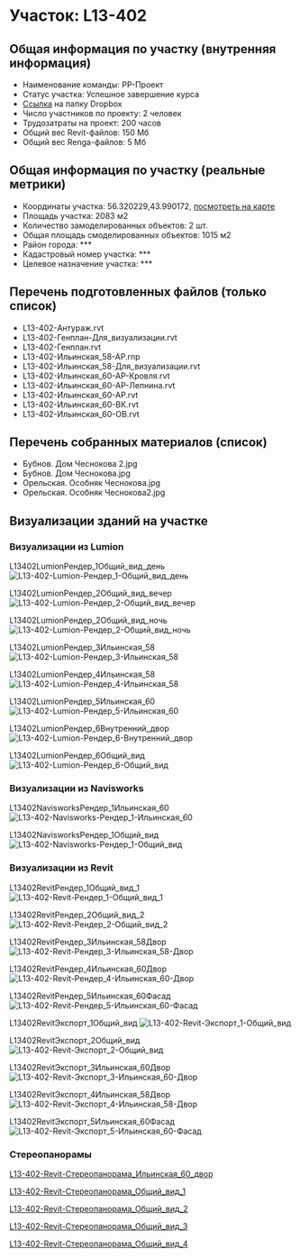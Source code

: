 # Участок: L13-402
## Общая информация по участку (внутренняя информация)
+ Наименование команды: РР-Проект
+ Статус участка: Успешное завершение курса
+ [Ссылка](https://www.dropbox.com/sh/wvvgv1nw1iqred9/AACAWbSndXBJkFXE66Kuag4Ha/L13_402?dl=0) на папку Dropbox
+ Число участников по проекту: 2 человек
+ Трудозатраты на проект: 200 часов
+ Общий вес Revit-файлов: 150 Мб
+ Общий вес Renga-файлов: 5 Мб
## Общая информация по участку (реальные метрики)
+ Координаты участка: 56.320229,43.990172, [посмотреть на карте](yandex.ru/maps/47/nizhny-novgorod/?ll=56.320229%2C43.990172&z=19)
+ Площадь участка: 2083 м2
+ Количество замоделированных объектов: 2 шт.
+ Общая площадь смоделированных объектов: 1015 м2
+ Район города: *** 
+ Кадастровый номер участка: *** 
+ Целевое назначение участка: *** 
## Перечень подготовленных файлов (только список)
+ L13-402-Антураж.rvt
+ L13-402-Генплан-Для_визуализации.rvt
+ L13-402-Генплан.rvt
+ L13-402-Ильинская_58-АР.rnp
+ L13-402-Ильинская_58-Для_визуализации.rvt
+ L13-402-Ильинская_60-АР-Кровля.rvt
+ L13-402-Ильинская_60-АР-Лепнина.rvt
+ L13-402-Ильинская_60-АР.rvt
+ L13-402-Ильинская_60-ВК.rvt
+ L13-402-Ильинская_60-ОВ.rvt
## Перечень собранных материалов (список)
+ Бубнов. Дом Чеснокова 2.jpg
+ Бубнов. Дом Чеснокова.jpg
+ Орельская. Особняк Чеснокова.jpg
+ Орельская. Особняк Чеснокова2.jpg
## Визуализации зданий на участке
### Визуализации из Lumion
L13402LumionРендер_1Общий_вид_день
![L13-402-Lumion-Рендер_1-Общий_вид_день](/Images/L13_402/L13-402-Lumion-Рендер_1-Общий_вид_день_Compressed.jpg)

L13402LumionРендер_2Общий_вид_вечер
![L13-402-Lumion-Рендер_2-Общий_вид_вечер](/Images/L13_402/L13-402-Lumion-Рендер_2-Общий_вид_вечер_Compressed.jpg)

L13402LumionРендер_2Общий_вид_ночь
![L13-402-Lumion-Рендер_2-Общий_вид_ночь](/Images/L13_402/L13-402-Lumion-Рендер_2-Общий_вид_ночь_Compressed.jpg)

L13402LumionРендер_3Ильинская_58
![L13-402-Lumion-Рендер_3-Ильинская_58](/Images/L13_402/L13-402-Lumion-Рендер_3-Ильинская_58_Compressed.jpg)

L13402LumionРендер_4Ильинская_58
![L13-402-Lumion-Рендер_4-Ильинская_58](/Images/L13_402/L13-402-Lumion-Рендер_4-Ильинская_58_Compressed.jpg)

L13402LumionРендер_5Ильинская_60
![L13-402-Lumion-Рендер_5-Ильинская_60](/Images/L13_402/L13-402-Lumion-Рендер_5-Ильинская_60_Compressed.jpg)

L13402LumionРендер_6Внутренний_двор
![L13-402-Lumion-Рендер_6-Внутренний_двор](/Images/L13_402/L13-402-Lumion-Рендер_6-Внутренний_двор_Compressed.jpg)

L13402LumionРендер_6Общий_вид
![L13-402-Lumion-Рендер_6-Общий_вид](/Images/L13_402/L13-402-Lumion-Рендер_6-Общий_вид_Compressed.jpg)

### Визуализации из Navisworks
L13402NavisworksРендер_1Ильинская_60
![L13-402-Navisworks-Рендер_1-Ильинская_60](/Images/L13_402/L13-402-Navisworks-Рендер_1-Ильинская_60_Compressed.jpg)

L13402NavisworksРендер_1Общий_вид
![L13-402-Navisworks-Рендер_1-Общий_вид](/Images/L13_402/L13-402-Navisworks-Рендер_1-Общий_вид_Compressed.jpg)

### Визуализации из Revit
L13402RevitРендер_1Общий_вид_1
![L13-402-Revit-Рендер_1-Общий_вид_1](/Images/L13_402/L13-402-Revit-Рендер_1-Общий_вид_1_Compressed.jpg)

L13402RevitРендер_2Общий_вид_2
![L13-402-Revit-Рендер_2-Общий_вид_2](/Images/L13_402/L13-402-Revit-Рендер_2-Общий_вид_2_Compressed.jpg)

L13402RevitРендер_3Ильинская_58Двор
![L13-402-Revit-Рендер_3-Ильинская_58-Двор](/Images/L13_402/L13-402-Revit-Рендер_3-Ильинская_58-Двор_Compressed.jpg)

L13402RevitРендер_4Ильинская_60Двор
![L13-402-Revit-Рендер_4-Ильинская_60-Двор](/Images/L13_402/L13-402-Revit-Рендер_4-Ильинская_60-Двор_Compressed.jpg)

L13402RevitРендер_5Ильинская_60Фасад
![L13-402-Revit-Рендер_5-Ильинская_60-Фасад](/Images/L13_402/L13-402-Revit-Рендер_5-Ильинская_60-Фасад_Compressed.jpg)

L13402RevitЭкспорт_1Общий_вид
![L13-402-Revit-Экспорт_1-Общий_вид](/Images/L13_402/L13-402-Revit-Экспорт_1-Общий_вид_Compressed.jpg)

L13402RevitЭкспорт_2Общий_вид
![L13-402-Revit-Экспорт_2-Общий_вид](/Images/L13_402/L13-402-Revit-Экспорт_2-Общий_вид_Compressed.jpg)

L13402RevitЭкспорт_3Ильинская_60Двор
![L13-402-Revit-Экспорт_3-Ильинская_60-Двор](/Images/L13_402/L13-402-Revit-Экспорт_3-Ильинская_60-Двор_Compressed.jpg)

L13402RevitЭкспорт_4Ильинская_58Двор
![L13-402-Revit-Экспорт_4-Ильинская_58-Двор](/Images/L13_402/L13-402-Revit-Экспорт_4-Ильинская_58-Двор_Compressed.jpg)

L13402RevitЭкспорт_5Ильинская_60Фасад
![L13-402-Revit-Экспорт_5-Ильинская_60-Фасад](/Images/L13_402/L13-402-Revit-Экспорт_5-Ильинская_60-Фасад_Compressed.jpg)

### Стереопанорамы
[L13-402-Revit-Стереопанорама_Ильинская_60_двор](https://pano.autodesk.com/pano.html?url=jpgs/9bdd6268-9d2b-4396-a3f6-6a90d57d6cbf&version=2)

[L13-402-Revit-Стереопанорама_Общий_вид_1](https://pano.autodesk.com/pano.html?url=jpgs/c4a71fd9-5f6f-4150-b276-cdae40329239&version=2)

[L13-402-Revit-Стереопанорама_Общий_вид_2](https://pano.autodesk.com/pano.html?url=jpgs/5e7b9ae7-69d1-452e-b245-babdd90e807f&version=2)

[L13-402-Revit-Стереопанорама_Общий_вид_3](https://pano.autodesk.com/pano.html?url=jpgs/a74fa929-9f09-4e74-a04e-f7faab814c5d&version=2)

[L13-402-Revit-Стереопанорама_Общий_вид_4](https://pano.autodesk.com/pano.html?url=jpgs/8812617a-e801-47c4-97ea-e149facc2411&version=2)

